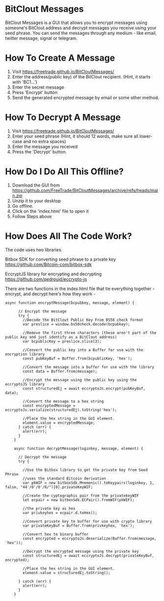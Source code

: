 # BitClout Messages

BitClout Messages is a GUI that allows you to encrypt messages using someone's BitClout address and decrypt messages you receive using your seed phrase. You can send the messages through any medium - like email, twitter message, signal or telegram. 

# How To Create A Message
1. Visit https://freetrade.github.io/BitCloutMessages/
2. Enter the address(public key) of the BitClout recipient. (Hint, it starts with 'BC1...')
3. Enter the secret message
4. Press 'Encrypt' button
5. Send the generated encrypted message by email or some other method.

# How To Decrypt A Message
1. Visit https://freetrade.github.io/BitCloutMessages/
2. Enter your seed phrase (Hint, it should 12 words, make sure all lower-case and no extra spaces) 
3. Enter the message you received
4. Press the 'Decrypt' button.

# How Do I Do All This Offline?
1. Download the GUI from https://github.com/FreeTrade/BitCloutMessages/archive/refs/heads/main.zip
2. Unzip it to your desktop
3. Go offline.
4. Click on the 'index.html' file to open it
5. Follow Steps above

# How Does All The Code Work?
The code uses two libraries.

Bitbox SDK for converting seed phrase to a private key
https://github.com/Bitcoin-com/bitbox-sdk

EccryptJS library for encrypting and decrypting
https://github.com/pedrouid/eccrypto-js

There are two functions in the index.html file that tie everything together - encrypt, and decrypt here's how they work -

```
async function encryptMessage(bcpubkey, message, element) {

      // Encrypt the message
      try {
        //Decode the BitClout Public Key From BS58 check format
        var preslice = window.bs58check.decode(bcpubkey);

        //Remove the first three characters (these aren't part of the public key and just identify as a BitClout address)
        var bcpublicKey = preslice.slice(3);

        //Convert the public key into a Buffer for use with the encryption library
        const pubKeyBuf = Buffer.from(bcpublicKey, 'hex');

        //Convert the message into a buffer for use with the library
        const data = Buffer.from(message);

        //Encrypt the message using the public key using the eccryptoJS library
        const structuredEj = await eccryptoJs.encrypt(pubKeyBuf, data);

        //Convert the message to a hex string
        const encryptedMessage = eccryptoJs.serialize(structuredEj).toString('hex');

        //Place the hex string in the GUI element.
        element.value = encryptedMessage;
      } catch (err) {
        alert(err);
      }
    }

    async function decryptMessage(loginkey, message, element) {

      // Decrypt the message
      try {

        //Use the Bitbox library to get the private key from Seed Phrase
        //uses the standard Bitcoin derivation
        var pkWIF = new bitboxSdk.Mnemonic().toKeypairs(loginkey, 1, false, "44'/0'/0'/0/")[0].privateKeyWIF;

        //Create the cyptographic pair from the privatekeyWIF
        let ecpair = new bitboxSdk.ECPair().fromWIF(pkWIF);

        //the private key as hex
        var privkeyhex = ecpair.d.toHex();

        //Convert private key to buffer for use with crypto library
        var privateKeyBuf = Buffer.from(privkeyhex, 'hex');

        //Convert hex to binary buffer
        const encrypted = eccryptoJs.deserialize(Buffer.from(message, 'hex'));

        //Decrypt the encrypted message using the private key
        const structuredEj = await eccryptoJs.decrypt(privateKeyBuf, encrypted);

        //Place the hex string in the GUI element.
        element.value = structuredEj.toString();

      } catch (err) {
        alert(err);
      }
    }

```






